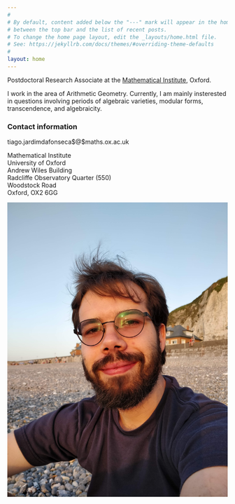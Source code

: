 ```yaml
---
#
# By default, content added below the "---" mark will appear in the home page
# between the top bar and the list of recent posts.
# To change the home page layout, edit the _layouts/home.html file.
# See: https://jekyllrb.com/docs/themes/#overriding-theme-defaults
#
layout: home
---
```


<div class="wrapper">

<div id="right-block">
<p>
	Postdoctoral Research Associate at the <a href="https://www.maths.ox.ac.uk/">Mathematical Institute</a>, Oxford.
</p>

<p>
	I work in the area of Arithmetic Geometry. Currently, I am mainly insterested in questions involving periods of algebraic varieties, modular forms, transcendence, and algebraicity.
</p>

<h3>
	Contact information
</h3>

<p>
	<span id="mail">tiago.jardimdafonseca$@$maths.ox.ac.uk</span>
</p> 

Mathematical Institute <br>
University of Oxford <br>
Andrew Wiles Building <br>
Radcliffe Observatory Quarter (550) <br>
Woodstock Road <br>
Oxford, OX2 6GG <br>
</div>

<img src="assets/pictures/dieppe.jpg" alt="photo" id="left-block">

</div>
